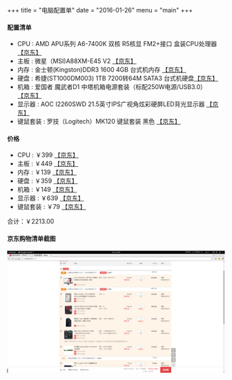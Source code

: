 +++
title = "电脑配置单"
date = "2016-01-26"
menu = "main"
+++

#### 配置清单

* CPU : AMD APU系列 A6-7400K 双核 R5核显 FM2+接口 盒装CPU处理器 [【京东】][cpu]
* 主板 : 微星（MSI)A88XM-E45 V2 [【京东】][masterboard]
* 内存 : 金士顿(Kingston)DDR3 1600 4GB 台式机内存 [【京东】][memory]
* 硬盘 : 希捷(ST1000DM003) 1TB 7200转64M SATA3 台式机硬盘[【京东】][disk]
* 机箱 : 爱国者 魔武者D1 中塔机箱电源套装（标配250W电源/USB3.0）[【京东】][box]
* 显示器 : AOC I2260SWD 21.5英寸IPS广视角炫彩硬屏LED背光显示器 [【京东】][display]
* 键鼠套装 : 罗技（Logitech）MK120 键鼠套装 黑色 [【京东】][input]

#### 价格
* CPU : ￥399 [【京东】][cpu]
* 主板 :  ￥449 [【京东】][masterboard]
* 内存 : ￥139 [【京东】][memory]
* 硬盘 : ￥359 [【京东】][disk]
* 机箱 : ￥149 [【京东】][box]
* 显示器 :  ￥639 [【京东】][display]
* 键鼠套装 :  ￥79 [【京东】][input]

合计：￥2213.00

#### 京东购物清单截图

[![](/images/post/20160126145500.png)][jd]

[cpu]: http://item.jd.com/1239472.html "AMD APU系列 A6-7400K 双核 R5核显 FM2+接口 盒装CPU处理器 ￥399"
[masterboard]: http://item.jd.com/1029497.html "微星（MSI)A88XM-E45 V2 ￥449"
[memory]: http://item.jd.com/652351.html "金士顿(Kingston)DDR3 1600 4GB 台式机内存 ￥139"
[disk]: http://item.jd.com/544026.html "希捷（Seagate）1TB 7200转64M SATA3 台式机硬盘(ST1000DM003) ￥359"
[box]: http://item.jd.com/878583.html "爱国者（aigo）魔武者D1 中塔机箱电源套装 黑色（标配250W电源/USB3.0）￥149"
[display]: http://item.jd.com/1255209.html "AOC I2260SWD 21.5英寸IPS广视角炫彩硬屏LED背光显示器（黑色）￥639"
[input]: http://item.jd.com/584300.html "罗技（Logitech）MK120 键鼠套装 黑色 ￥79"
[jd]: /images/post/20160126145500.png "点击查看大图"
